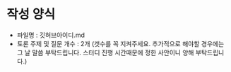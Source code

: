 # 작성 양식 
- 파일명 : 깃허브아이디.md 
- 토론 주제 및 질문 개수 : 2개 (갯수를 꼭 지켜주세요. 추가적으로 해야할 경우에는 그 날 말씀 부탁드립니다. 스터디 진행 시간때문에 정한 사안이니 양해 부탁드립니다.)
